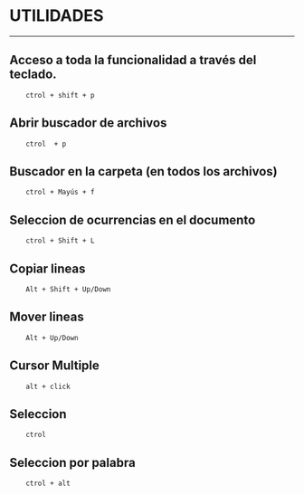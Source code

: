 # UTILIDADES

---

## Acceso a toda la funcionalidad a través del teclado.

        ctrol + shift + p

## Abrir buscador de archivos

        ctrol  + p

## Buscador en la carpeta (en todos los archivos)

        ctrol + Mayús + f


## Seleccion de ocurrencias en el documento

        ctrol + Shift + L

## Copiar lineas

        Alt + Shift + Up/Down

## Mover lineas

        Alt + Up/Down
        
## Cursor Multiple

        alt + click

## Seleccion

        ctrol

## Seleccion por palabra

        ctrol + alt